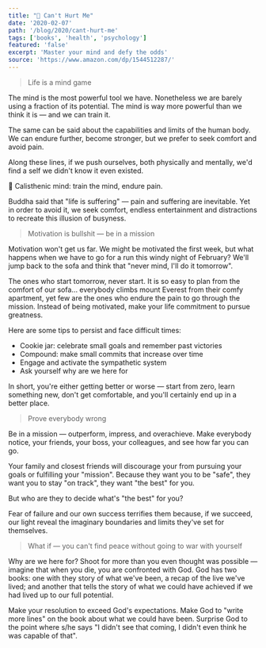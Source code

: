 ```yaml
---
title: "📖 Can't Hurt Me"
date: '2020-02-07'
path: '/blog/2020/cant-hurt-me'
tags: ['books', 'health', 'psychology']
featured: 'false'
excerpt: 'Master your mind and defy the odds'
source: 'https://www.amazon.com/dp/1544512287/'
---
```


> Life is a mind game

The mind is the most powerful tool we have. Nonetheless we are barely using a fraction of its potential. The mind is way more powerful than we think it is — and we can train it.

The same can be said about the capabilities and limits of the human body. We can endure further, become stronger, but we prefer to seek comfort and avoid pain.

Along these lines, if we push ourselves, both physically and mentally, we'd find a self we didn't know it even existed.

📍 Calisthenic mind: train the mind, endure pain.

Buddha said that "life is suffering" — pain and suffering are inevitable. Yet in order to avoid it, we seek comfort, endless entertainment and distractions to recreate this illusion of busyness.

> Motivation is bullshit — be in a mission

Motivation won't get us far. We might be motivated the first week, but what happens when we have to go for a run this windy night of February? We'll jump back to the sofa and think that "never mind, I'll do it tomorrow".

The ones who start tomorrow, never start. It is so easy to plan from the comfort of our sofa... everybody climbs mount Everest from their comfy apartment, yet few are the ones who endure the pain to go through the mission. Instead of being motivated, make your life commitment to pursue greatness.

Here are some tips to persist and face difficult times:

- Cookie jar: celebrate small goals and remember past victories
- Compound: make small commits that increase over time
- Engage and activate the sympathetic system
- Ask yourself why are we here for

In short, you're either getting better or worse — start from zero, learn something new, don't get comfortable, and you'll certainly end up in a better place.

> Prove everybody wrong

Be in a mission — outperform, impress, and overachieve. Make everybody notice, your friends, your boss, your colleagues, and see how far you can go.

Your family and closest friends will discourage your from pursuing your goals or fulfilling your "mission". Because they want you to be "safe", they want you to stay "on track", they want "the best" for you.

But who are they to decide what's "the best" for you?

Fear of failure and our own success terrifies them because, if we succeed, our light reveal the imaginary boundaries and limits they've set for themselves.

> What if — you can't find peace without going to war with yourself

Why are we here for? Shoot for more than you even thought was possible — imagine that when you die, you are confronted with God. God has two books: one with they story of what we've been, a recap of the live we've lived; and another that tells the story of what we could have achieved if we had lived up to our full potential.

Make your resolution to exceed God's expectations. Make God to "write more lines" on the book about what we could have been. Surprise God to the point where s/he says "I didn't see that coming, I didn't even think he was capable of that".
